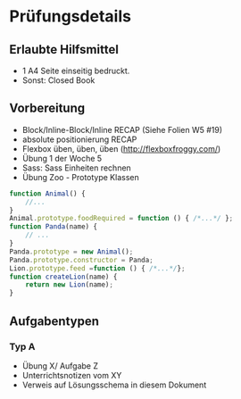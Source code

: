# Prüfungsdetails


## Erlaubte Hilfsmittel

* 1 A4 Seite einseitig bedruckt.
* Sonst: Closed Book

## Vorbereitung

* Block/Inline-Block/Inline RECAP (Siehe Folien W5 #19)
* absolute positionierung RECAP
* Flexbox üben, üben, üben (http://flexboxfroggy.com/)
* Übung 1 der Woche 5
* Sass: Sass Einheiten rechnen
* Übung Zoo - Prototype Klassen

```js
function Animal() {
    //...
}
Animal.prototype.foodRequired = function () { /*...*/ };
function Panda(name) {
    // ...
}
Panda.prototype = new Animal();
Panda.prototype.constructor = Panda;
Lion.prototype.feed =function () { /*...*/};
function createLion(name) {
    return new Lion(name);
}
```

## Aufgabentypen
### Typ A

* Übung X/ Aufgabe Z
* Unterrichtsnotizen vom XY
* Verweis auf Lösungsschema in diesem Dokument
